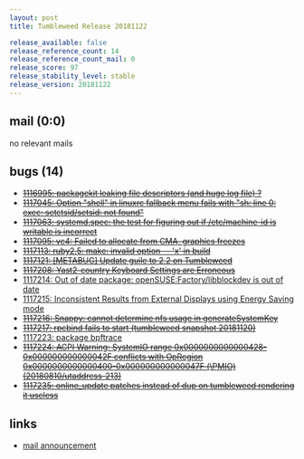 ```yaml
---
layout: post
title: Tumbleweed Release 20181122

release_available: false
release_reference_count: 14
release_reference_count_mail: 0
release_score: 97
release_stability_level: stable
release_version: 20181122
---
```


## mail (0:0)

no relevant mails

## bugs (14)

<!--more-->

- ~~[1116995: packagekit leaking file descriptors (and huge log file) ?](https://bugzilla.opensuse.org/show_bug.cgi?id=1116995)~~
- ~~[1117045: Option "shell" in linuxrc fallback menu fails with "sh: line 0: exec: setctsid/setsid: not found"](https://bugzilla.opensuse.org/show_bug.cgi?id=1117045)~~
- ~~[1117063: systemd.spec: the test for figuring out if /etc/machine-id is writable is incorrect](https://bugzilla.opensuse.org/show_bug.cgi?id=1117063)~~
- ~~[1117095: vc4: Failed to allocate from CMA, graphics freezes](https://bugzilla.opensuse.org/show_bug.cgi?id=1117095)~~
- ~~[1117113: ruby2.5: make: invalid option -- 'x' in build](https://bugzilla.opensuse.org/show_bug.cgi?id=1117113)~~
- ~~[1117121: \[METABUG\] Update guile to 2.2 on Tumbleweed](https://bugzilla.opensuse.org/show_bug.cgi?id=1117121)~~
- ~~[1117208: Yast2-country Keyboard Settings are Erroneous](https://bugzilla.opensuse.org/show_bug.cgi?id=1117208)~~
- [1117214: Out of date package: openSUSE:Factory/libblockdev is out of date](https://bugzilla.opensuse.org/show_bug.cgi?id=1117214)
- [1117215: Inconsistent Results from External Displays using Energy Saving mode](https://bugzilla.opensuse.org/show_bug.cgi?id=1117215)
- ~~[1117216: Snappy: cannot determine nfs usage in generateSystemKey](https://bugzilla.opensuse.org/show_bug.cgi?id=1117216)~~
- ~~[1117217: rpcbind fails to start (tumbleweed snapshot 20181120)](https://bugzilla.opensuse.org/show_bug.cgi?id=1117217)~~
- [1117223: package bpftrace](https://bugzilla.opensuse.org/show_bug.cgi?id=1117223)
- ~~[1117224: ACPI Warning: SystemIO range 0x0000000000000428-0x000000000000042F conflicts with OpRegion 0x0000000000000400-0x000000000000047F (\PMIO) (20180810/utaddress-213)](https://bugzilla.opensuse.org/show_bug.cgi?id=1117224)~~
- ~~[1117235: online_update patches instead of dup on tumbleweed rendering it useless](https://bugzilla.opensuse.org/show_bug.cgi?id=1117235)~~



## links

- [mail announcement](https://lists.opensuse.org/opensuse-factory/2018-11/msg00277.html)
